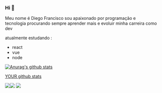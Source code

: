 ### Hi 👋

Meu nome é Diego Francisco sou apaixonado por programação e tecnologia procurando sempre aprender mais e evoluir minha carreira como dev

atualmente estudando :
- react
- vue
- node

​[![Anurag's github stats](https://github-readme-stats.vercel.app/api​?username=diego4x)](https://github.com/anuraghazra/github-readme-stats)


[YOUR github stats](https://github-readme-stats.vercel.app/api?username=diego4x)

[<img src="https://img.shields.io/badge/twitter-%231DA1F2.svg?&style=for-the-badge&logo=twitter&logoColor=white" />](https://twitter.com/diego44x)[<img src="https://img.shields.io/badge/linkedin-%230077B5.svg?&style=for-the-badge&logo=linkedin&logoColor=white" />](https://www.linkedin.com/in/diego-francisco-4x) [<img src = "https://img.shields.io/badge/instagram-%23E4405F.svg?&style=for-the-badge&logo=instagram&logoColor=white">](https://www.instagram.com/diego44x/)